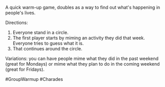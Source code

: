 A quick warm-up game, doubles as a way to find out what's happening in people's lives. 

Directions:
1. Everyone stand in a circle.
2. The first player starts by miming an activity they did that week. Everyone tries to guess what it is.
3. That continues around the circle.

Variations: you can have people mime what they did in the past weekend (great for Mondays) or mime what they plan to do in the coming weekend (great for Fridays).

#GroupWarmup #Charades